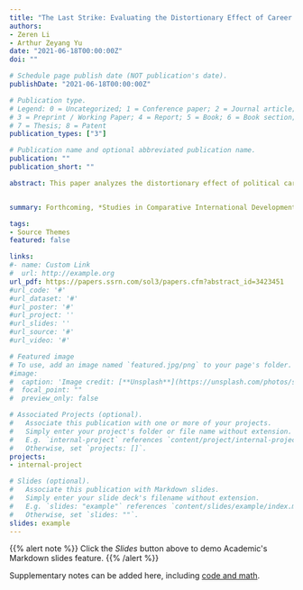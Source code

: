 ```yaml
---
title: "The Last Strike: Evaluating the Distortionary Effect of Career Incentives on Taxation in China"
authors:
- Zeren Li
- Arthur Zeyang Yu
date: "2021-06-18T00:00:00Z"
doi: ""

# Schedule page publish date (NOT publication's date).
publishDate: "2021-06-18T00:00:00Z"

# Publication type.
# Legend: 0 = Uncategorized; 1 = Conference paper; 2 = Journal article;
# 3 = Preprint / Working Paper; 4 = Report; 5 = Book; 6 = Book section;
# 7 = Thesis; 8 = Patent
publication_types: ["3"]

# Publication name and optional abbreviated publication name.
publication: ""
publication_short: ""

abstract: This paper analyzes the distortionary effect of political career incentives on fiscal extraction. We argue that competitive promotion tournaments distort public officials’ career incentives, leading to excessive tax extraction efforts. We empirically estimate the magnitude of distortion by exploiting two institutional designs for political selection in China, the age threshold for promotion and regulated term limits. We find that a promotion tournament becomes more intense when prefectural party leaders enter their last promotion-eligible term (at 50-55 years old). Given fierce competition for career advancement, prefectural party leaders extract excessive fiscal revenue to demonstrate their competence, but they do not enhance economic performance or redistribution efforts.


summary: Forthcoming, *Studies in Comparative International Development*

tags:
- Source Themes
featured: false

links:
#- name: Custom Link
#  url: http://example.org
url_pdf: https://papers.ssrn.com/sol3/papers.cfm?abstract_id=3423451
#url_code: '#'
#url_dataset: '#'
#url_poster: '#'
#url_project: ''
#url_slides: ''
#url_source: '#'
#url_video: '#'

# Featured image
# To use, add an image named `featured.jpg/png` to your page's folder. 
#image:
#  caption: 'Image credit: [**Unsplash**](https://unsplash.com/photos/s9CC2SKySJM)'
#  focal_point: ""
#  preview_only: false

# Associated Projects (optional).
#   Associate this publication with one or more of your projects.
#   Simply enter your project's folder or file name without extension.
#   E.g. `internal-project` references `content/project/internal-project/index.md`.
#   Otherwise, set `projects: []`.
projects:
- internal-project

# Slides (optional).
#   Associate this publication with Markdown slides.
#   Simply enter your slide deck's filename without extension.
#   E.g. `slides: "example"` references `content/slides/example/index.md`.
#   Otherwise, set `slides: ""`.
slides: example
---
```


{{% alert note %}}
Click the *Slides* button above to demo Academic's Markdown slides feature.
{{% /alert %}}

Supplementary notes can be added here, including [code and math](https://sourcethemes.com/academic/docs/writing-markdown-latex/).
